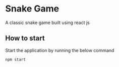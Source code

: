 # Snake Game

A classic snake game built using react js

## How to start

Start the application by running the below command

```bash
npm start
```